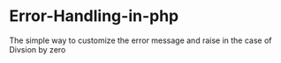 # Error-Handling-in-php
The simple way to customize the error message and raise in the case of Divsion by zero
